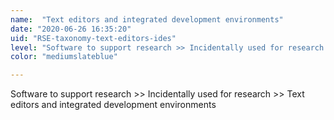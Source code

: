 ```yaml
---
name:  "Text editors and integrated development environments"
date: "2020-06-26 16:35:20"
uid: "RSE-taxonomy-text-editors-ides"
level: "Software to support research >> Incidentally used for research >> Text editors and integrated development environments"
color: "mediumslateblue"

---
```


Software to support research >> Incidentally used for research >> Text editors and integrated development environments
